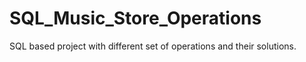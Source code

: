 # SQL_Music_Store_Operations
SQL based project with different set of operations and their solutions.
